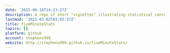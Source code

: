 ```yaml
---
date: '2015-06-14T14:23:27Z'
description: A repo of short "vignettes" illustrating statistical concepts
lastmod: '2021-03-02T03:02:37Z'
title: fiveMinuteStats
topics: []
platform: github
account: stephens999
website: http://stephens999.github.io/fiveMinuteStats/
---
```


